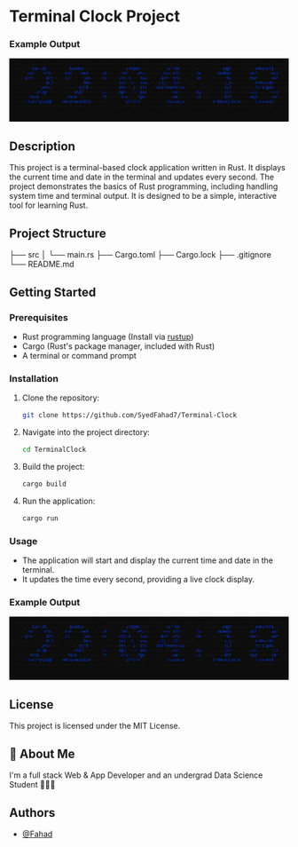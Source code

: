 # Terminal Clock Project

### Example Output
![image](preview.JPG)

## Description
This project is a terminal-based clock application written in Rust. It displays the current time and date in the terminal and updates every second. The project demonstrates the basics of Rust programming, including handling system time and terminal output. It is designed to be a simple, interactive tool for learning Rust.


## Project Structure
├── src
│   └── main.rs
├── Cargo.toml
├── Cargo.lock
├── .gitignore
└── README.md


## Getting Started

### Prerequisites

- Rust programming language (Install via [rustup](https://rustup.rs/))
- Cargo (Rust's package manager, included with Rust)
- A terminal or command prompt

### Installation

1. Clone the repository:

    ```sh
    git clone https://github.com/SyedFahad7/Terminal-Clock
    ```

2. Navigate into the project directory:

    ```sh
    cd TerminalClock
    ```

3. Build the project:

    ```sh
    cargo build
    ```

4. Run the application:

    ```sh
    cargo run
    ```

### Usage

- The application will start and display the current time and date in the terminal.
- It updates the time every second, providing a live clock display.

### Example Output
![image](preview.JPG)

## License
This project is licensed under the MIT License.

## 🚀 About Me
I'm a full stack Web & App Developer and an undergrad Data Science Student 👨‍💻🙌

## Authors

- [@Fahad](https://github.com/SyedFahad7)

